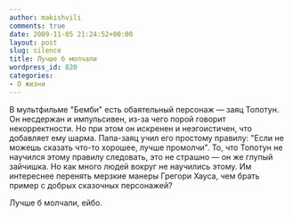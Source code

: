 ```yaml
---
author: makishvili
comments: true
date: 2009-11-05 21:24:52+00:00
layout: post
slug: silence
title: Лучше б молчали
wordpress_id: 820
categories:
- О жизни
---
```


В мультфильме "Бемби" есть обаятельный персонаж — заяц Топотун. Он несдержан и импульсивен, из-за чего порой говорит некорректности. Но при этом он искренен и неэгоистичен, что добавляет ему шарма. Папа-заяц учил его простому правилу: "Если не можешь сказать что-то хорошее, лучше промолчи". То, что Топотун не научился этому правилу следовать, это не страшно — он же глупый зайчишка. Но как много людей вокруг не научились этому. Им интереснее перенять мерзкие манеры Грегори Хауса, чем брать пример с добрых сказочных персонажей?

Лучше б молчали, ейбо.
